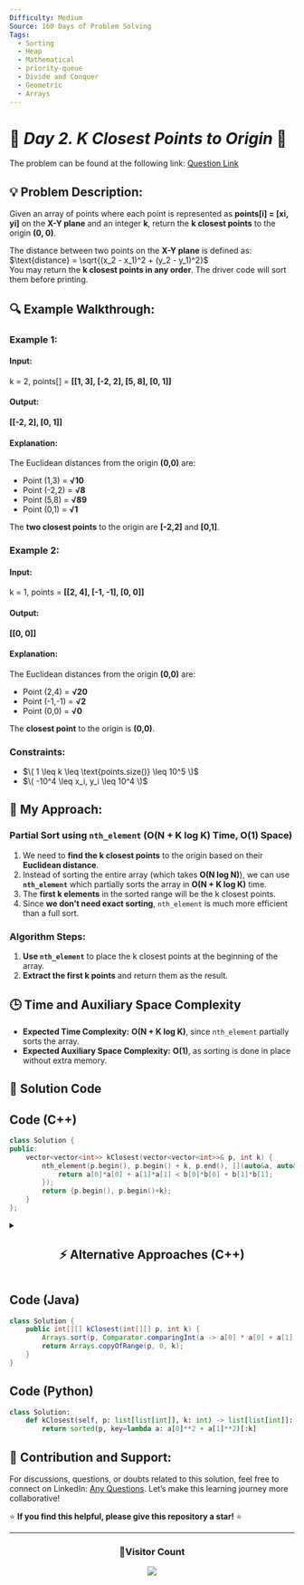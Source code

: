 ```yaml
---
Difficulty: Medium
Source: 160 Days of Problem Solving
Tags:
  - Sorting
  - Heap
  - Mathematical
  - priority-queue
  - Divide and Conquer
  - Geometric
  - Arrays
---
```


# 🚀 _Day 2. K Closest Points to Origin_ 🧠

The problem can be found at the following link: [Question Link](https://www.geeksforgeeks.org/batch/gfg-160-problems/track/heap-gfg-160/problem/k-closest-points-to-origin--172242)

## 💡 **Problem Description:**

Given an array of points where each point is represented as **points[i] = [xi, yi]** on the **X-Y plane** and an integer **k**, return the **k closest points** to the origin **(0, 0)**.

The distance between two points on the **X-Y plane** is defined as:  
$\text{distance} = \sqrt{(x_2 - x_1)^2 + (y_2 - y_1)^2}$  
You may return the **k closest points in any order**. The driver code will sort them before printing.

## 🔍 **Example Walkthrough:**

### **Example 1:**

#### **Input:**

k = 2, points[] = **[[1, 3], [-2, 2], [5, 8], [0, 1]]**

#### **Output:**

**[[-2, 2], [0, 1]]**

#### **Explanation:**

The Euclidean distances from the origin **(0,0)** are:

- Point (1,3) = **√10**
- Point (-2,2) = **√8**
- Point (5,8) = **√89**
- Point (0,1) = **√1**

The **two closest points** to the origin are **[-2,2]** and **[0,1]**.

### **Example 2:**

#### **Input:**

k = 1, points = **[[2, 4], [-1, -1], [0, 0]]**

#### **Output:**

**[[0, 0]]**

#### **Explanation:**

The Euclidean distances from the origin **(0,0)** are:

- Point (2,4) = **√20**
- Point (-1,-1) = **√2**
- Point (0,0) = **√0**

The **closest point** to the origin is **(0,0)**.

### **Constraints:**

- $\( 1 \leq k \leq \text{points.size()} \leq 10^5 \)$
- $\( -10^4 \leq x_i, y_i \leq 10^4 \)$

## 🎯 **My Approach:**

### **Partial Sort using `nth_element` (O(N + K log K) Time, O(1) Space)**

1. We need to **find the k closest points** to the origin based on their **Euclidean distance**.
2. Instead of sorting the entire array (which takes **O(N log N)**), we can use **`nth_element`** which partially sorts the array in **O(N + K log K)** time.
3. The **first k elements** in the sorted range will be the k closest points.
4. Since **we don’t need exact sorting**, `nth_element` is much more efficient than a full sort.

### **Algorithm Steps:**

1. **Use `nth_element`** to place the k closest points at the beginning of the array.
2. **Extract the first k points** and return them as the result.

## 🕒 **Time and Auxiliary Space Complexity**

- **Expected Time Complexity:** **O(N + K log K)**, since `nth_element` partially sorts the array.
- **Expected Auxiliary Space Complexity:** **O(1)**, as sorting is done in place without extra memory.

## 📝 **Solution Code**

## **Code (C++)**

```cpp
class Solution {
public:
    vector<vector<int>> kClosest(vector<vector<int>>& p, int k) {
        nth_element(p.begin(), p.begin() + k, p.end(), [](auto&a, auto&b){
            return a[0]*a[0] + a[1]*a[1] < b[0]*b[0] + b[1]*b[1];
        });
        return {p.begin(), p.begin()+k};
    }
};
```

<details>
  <summary><h2 align="center">⚡ Alternative Approaches (C++)</h2></summary>

## **2️⃣ Min-Heap Approach (O(N log K) Time, O(K) Space)**

1. Use a **max-heap** of size **k** to store the k closest points.
2. **Iterate through all points**, pushing them into the heap.
3. If the heap size exceeds k, remove the **farthest point**.
4. At the end, the heap contains the k closest points.

```cpp
class Solution {
public:
    vector<vector<int>> kClosest(vector<vector<int>>& p, int k) {
        priority_queue<pair<int, vector<int>>> pq;
        for (auto& a : p) {
            int d = a[0] * a[0] + a[1] * a[1];
            pq.push({d, a});
            if (pq.size() > k) pq.pop();
        }
        vector<vector<int>> res;
        while (!pq.empty()) res.push_back(pq.top().second), pq.pop();
        return res;
    }
};
```

🔹 **Pros:** Efficient for streaming data.  
🔹 **Cons:** Uses extra space (`O(K)`).

## **3️⃣ Sorting Approach (O(N log N) Time, O(1) Space)**

1. **Sort all points** based on their **Euclidean distance**.
2. **Pick the first k points**.

```cpp
class Solution {
public:
    vector<vector<int>> kClosest(vector<vector<int>>& p, int k) {
        sort(p.begin(), p.end(), [](auto& a, auto& b) {
            return a[0] * a[0] + a[1] * a[1] < b[0] * b[0] + b[1] * b[1];
        });
        return vector<vector<int>>(p.begin(), p.begin() + k);
    }
};
```

🔹 **Pros:** Simple to implement.  
🔹 **Cons:** Inefficient for large `N`.

## **📊 Comparison of Approaches**

| **Approach**                  | ⏱️ **Time Complexity** | 🗂️ **Space Complexity** | ⚡ **Method** | ✅ **Pros**                     | ⚠️ **Cons**        |
| ----------------------------- | ---------------------- | ----------------------- | ------------- | ------------------------------- | ------------------ |
| **Optimized Partial Sort**    | 🟢 `O(N + K log K)`    | 🟢 `O(1)`               | `nth_element` | Best runtime & space efficiency | None               |
| **Min-Heap (Priority Queue)** | 🟡 `O(N log K)`        | 🟡 `O(K)`               | Heap-based    | Good for streaming data         | Extra space usage  |
| **Sorting Approach**          | 🔴 `O(N log N)`        | 🟢 `O(1)`               | Sorting       | Simple & easy to implement      | Slow for large `N` |

## **💡 Best Choice?**

- ✅ **For best efficiency:** **Partial Sort (`O(N + K log K)`, `O(1)`)**.
- ✅ **For real-time data processing:** **Min-Heap (`O(N log K)`, `O(K)`)**.
- ✅ **For simplicity:** **Sorting Approach (`O(N log N)`, `O(1)`)**.

</details>

## **Code (Java)**

```java
class Solution {
    public int[][] kClosest(int[][] p, int k) {
        Arrays.sort(p, Comparator.comparingInt(a -> a[0] * a[0] + a[1] * a[1]));
        return Arrays.copyOfRange(p, 0, k);
    }
}
```

## **Code (Python)**

```python
class Solution:
    def kClosest(self, p: list[list[int]], k: int) -> list[list[int]]:
        return sorted(p, key=lambda a: a[0]**2 + a[1]**2)[:k]
```

## 🎯 **Contribution and Support:**

For discussions, questions, or doubts related to this solution, feel free to connect on LinkedIn: [Any Questions](https://www.linkedin.com/in/patel-hetkumar-sandipbhai-8b110525a/). Let’s make this learning journey more collaborative!

⭐ **If you find this helpful, please give this repository a star!** ⭐

---

<div align="center">
  <h3><b>📍Visitor Count</b></h3>
</div>

<p align="center">
  <img src="https://profile-counter.glitch.me/Hunterdii/count.svg" />
</p>
